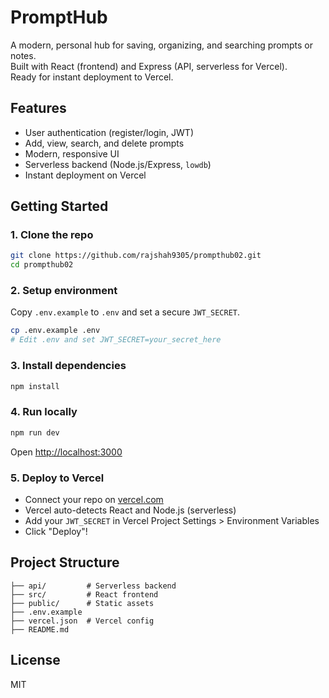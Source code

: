 # PromptHub

A modern, personal hub for saving, organizing, and searching prompts or notes.  
Built with React (frontend) and Express (API, serverless for Vercel).  
Ready for instant deployment to Vercel.

## Features

- User authentication (register/login, JWT)
- Add, view, search, and delete prompts
- Modern, responsive UI
- Serverless backend (Node.js/Express, `lowdb`)
- Instant deployment on Vercel

## Getting Started

### 1. Clone the repo

```bash
git clone https://github.com/rajshah9305/prompthub02.git
cd prompthub02
```

### 2. Setup environment

Copy `.env.example` to `.env` and set a secure `JWT_SECRET`.

```bash
cp .env.example .env
# Edit .env and set JWT_SECRET=your_secret_here
```

### 3. Install dependencies

```bash
npm install
```

### 4. Run locally

```bash
npm run dev
```
Open [http://localhost:3000](http://localhost:3000)

### 5. Deploy to Vercel

- Connect your repo on [vercel.com](https://vercel.com/)
- Vercel auto-detects React and Node.js (serverless)
- Add your `JWT_SECRET` in Vercel Project Settings > Environment Variables
- Click "Deploy"!

## Project Structure

```
├── api/         # Serverless backend
├── src/         # React frontend
├── public/      # Static assets
├── .env.example
├── vercel.json  # Vercel config
├── README.md
```

## License

MIT